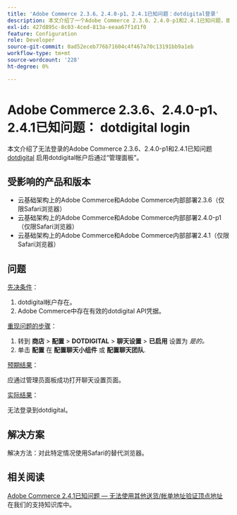 ```yaml
---
title: 'Adobe Commerce 2.3.6、2.4.0-p1、2.4.1已知问题：dotdigital登录'
description: 本文介绍了一个Adobe Commerce 2.3.6、2.4.0-p1和2.4.1已知问题，即在启用dotdigital帐户的情况下，无法通过Admin Panel登录[dotdigital](https://dotdigital.com/)。
exl-id: 427d895c-8c03-4ced-813a-eeaa67f1d1f0
feature: Configuration
role: Developer
source-git-commit: 0ad52eceb776b71604c4f467a70c13191bb9a1eb
workflow-type: tm+mt
source-wordcount: '228'
ht-degree: 0%

---
```


# Adobe Commerce 2.3.6、2.4.0-p1、2.4.1已知问题： dotdigital login

本文介绍了无法登录的Adobe Commerce 2.3.6、2.4.0-p1和2.4.1已知问题 [dotdigital](https://dotdigital.com/) 启用dotdigital帐户后通过“管理面板”。

## 受影响的产品和版本

* 云基础架构上的Adobe Commerce和Adobe Commerce内部部署2.3.6（仅限Safari浏览器）
* 云基础架构上的Adobe Commerce和Adobe Commerce内部部署2.4.0-p1（仅限Safari浏览器）
* 云基础架构上的Adobe Commerce和Adobe Commerce内部部署2.4.1（仅限Safari浏览器）

## 问题

<u>先决条件</u>：

1. dotdigital帐户存在。
1. Adobe Commerce中存在有效的dotdigital API凭据。

<u>重现问题的步骤</u>：

1. 转到 **商店** > **配置** > **DOTDIGITAL** > **聊天设置** > **已启用** 设置为 *是的。*
1. 单击 **配置** 在 **配置聊天小组件** 或 **配置聊天团队**.

<u>预期结果</u>：

应通过管理员面板成功打开聊天设置页面。

<u>实际结果</u>：

无法登录到dotdigital。

## 解决方案

解决方法：对此特定情况使用Safari的替代浏览器。

## 相关阅读

[Adobe Commerce 2.4.1已知问题 — 无法使用其他送货/帐单地址验证顶点地址](/help/troubleshooting/miscellaneous/magento-2-4-1-vertex-address-validation-message-post-address-update.md) 在我们的支持知识库中。
